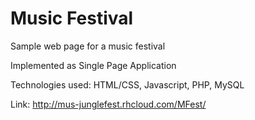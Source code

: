 # Music Festival

Sample web page for a music festival

Implemented as Single Page Application

Technologies used: HTML/CSS, Javascript, PHP, MySQL

Link: http://mus-junglefest.rhcloud.com/MFest/
